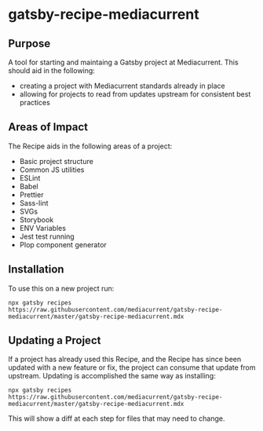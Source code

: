 # gatsby-recipe-mediacurrent

## Purpose

A tool for starting and maintaing a Gatsby project at Mediacurrent.
This should aid in the following:

- creating a project with Mediacurrent standards already in place
- allowing for projects to read from updates upstream for consistent best practices

## Areas of Impact

The Recipe aids in the following areas of a project:

- Basic project structure
- Common JS utilities
- ESLint
- Babel
- Prettier
- Sass-lint
- SVGs
- Storybook
- ENV Variables
- Jest test running
- Plop component generator

## Installation

To use this on a new project run:

`npx gatsby recipes https://raw.githubusercontent.com/mediacurrent/gatsby-recipe-mediacurrent/master/gatsby-recipe-mediacurrent.mdx`

## Updating a Project

If a project has already used this Recipe, and the Recipe has since been updated with a new feature or fix, the project can consume that update from upstream. Updating is accomplished the same way as installing:

`npx gatsby recipes https://raw.githubusercontent.com/mediacurrent/gatsby-recipe-mediacurrent/master/gatsby-recipe-mediacurrent.mdx`

This will show a diff at each step for files that may need to change.
